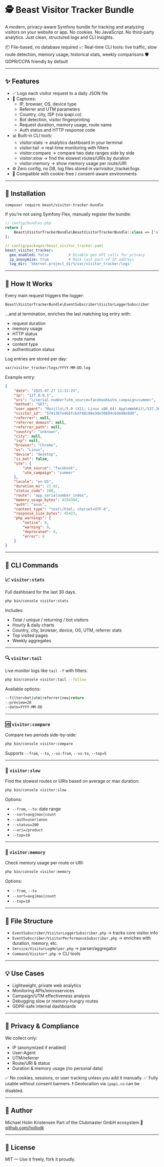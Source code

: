 # 🕵️ Beast Visitor Tracker Bundle

A modern, privacy-aware Symfony bundle for tracking and analyzing visitors on your website or app.
No cookies. No JavaScript. No third-party analytics. Just clean, structured logs and CLI insights.

📦 File-based, no database required
📈 Real-time CLI tools: live traffic, slow route detection, memory usage, historical stats, weekly comparisons
🛡️ GDPR/CCPA friendly by default

---

## ✨ Features

- ✅ Logs each visitor request to a daily JSON file
- 📍 Captures:
  - IP, browser, OS, device type
  - Referrer and UTM parameters
  - Country, city, ISP (via ipapi.co)
  - Bot detection, visitor fingerprinting
  - Request duration, memory usage, route name
  - Auth status and HTTP response code
- 📊 Built-in CLI tools:
  - visitor:stats → analytics dashboard in your terminal
  - visitor:tail → real-time monitoring with filters
  - visitor:compare → compare two date ranges side by side
  - visitor:slow → find the slowest routes/URIs by duration
  - visitor:memory → show memory usage per route/URI
- ⚙️ Zero config, no DB, log files stored in var/visitor_tracker/logs
- 🔐 Compatible with cookie-free / consent-aware environments

---

## 🚀 Installation

```bash
composer require beast/visitor-tracker-bundle
```

If you're not using Symfony Flex, manually register the bundle:

```php
// config/bundles.php
return [
    Beast\VisitorTrackerBundle\BeastVisitorTrackerBundle::class => ['all' => true],
];
```

```yaml
// config/packages/beast_visitor_tracker.yaml
beast_visitor_tracker:
  geo_enabled: false         # Disable geo API calls for privacy
  ip_anonymize: true         # Mask last part of IP address
  log_dir: '%kernel.project_dir%/var/visitor_tracker/logs'
```

---

## 🧠 How It Works

Every main request triggers the logger:

```php
Beast\VisitorTrackerBundle\EventSubscriber\VisitorLoggerSubscriber
```

...and at termination, enriches the last matching log entry with:

* request duration
* memory usage
* HTTP status
* route name
* content type
* authentication status

Log entries are stored per day:

```bash
var/visitor_tracker/logs/YYYY-MM-DD.log
```

Example entry:

```json
{
    "date": "2025-07-27 11:31:25",
    "ip": "127.0.0.1",
    "uri": "\/serial-number?utm_source=facebook&utm_campaign=summer",
    "method": "GET",
    "user_agent": "Mozilla\/5.0 (X11; Linux x86_64) AppleWebKit\/537.36 (KHTML, like Gecko) Chrome\/136.0.0.0 Safari\/537.36",
    "visitor_id": "574136fe4bbfcbdf48c98e38e50604cbd448e9d9",
    "referrer": null,
    "referrer_domain": null,
    "referrer_path": null,
    "country": "unknown",
    "city": null,
    "isp": null,
    "browser": "Chrome",
    "os": "Linux",
    "device": "desktop",
    "is_bot": false,
    "utm": {
        "utm_source": "facebook",
        "utm_campaign": "summer"
    },
    "locale": "en-US",
    "duration_ms": 21.02,
    "status_code": 200,
    "route": "app_serialnumber_index",
    "memory_usage_bytes": 4194304,
    "auth": "anon",
    "content_type": "text\/html; charset=UTF-8",
    "response_size_bytes": 45423,
    "php_warnings": {
        "notice": 0,
        "warning": 0,
        "deprecated": 0,
        "error": 0
    }
}
```

---

## 🧪 CLI Commands

### 📈 `visitor:stats`

Full dashboard for the last 30 days.

```bash
php bin/console visitor:stats
```

Includes:

* Total / unique / returning / bot visitors
* Hourly & daily charts
* Country, city, browser, device, OS, UTM, referrer stats
* Top visited pages
* Weekly aggregates

---

### 🔍 `visitor:tail`

Live monitor logs like `tail -f` with filters:

```bash
php bin/console visitor:tail --follow
```

Available options:

```bash
--filter=bot|utm|referrer|new|return
--preview=20
--date=YYYY-MM-DD
```

---

### 🆚 `visitor:compare`

Compare two periods side-by-side:

```bash
php bin/console visitor:compare
```

Supports `--from`, `--to`, `--vs-from`, `--vs-to`, `--top=5`

---

### 🐢 `visitor:slow`

Find the slowest routes or URIs based on average or max duration:

```bash
php bin/console visitor:slow
```

Options:

* `--from`, `--to`: date range
* `--sort=avg|max|count`
* `--auth=user|anon`
* `--status=200`
* `--uri=/product`
* `--top=10`

---

### 🧠 `visitor:memory`

Check memory usage per route or URI:

```bash
php bin/console visitor:memory
```

Options:

* `--from`, `--to`
* `--sort=avg|max|count`
* `--top=10`

---

## 📂 File Structure

* `EventSubscriber/VisitorLoggerSubscriber.php` → tracks core visitor info
* `EventSubscriber/VisitorPerformanceSubscriber.php` → enriches with duration, memory, etc.
* `Service/VisitorLogHelper.php` → parser/aggregator
* `Command/Visitor*.php` → CLI tools

---

## 💡 Use Cases

* Lightweight, private web analytics
* Monitoring APIs/microservices
* Campaign/UTM effectiveness analysis
* Debugging slow or memory-hungry routes
* GDPR-safe internal dashboards

---

## 🔐 Privacy & Compliance

We collect only:

* IP (anonymized if enabled)
* User-Agent
* UTM/referrer
* Route/URI & status
* Duration & memory usage (no personal data)

✅ No cookies, sessions, or user tracking unless you add it manually.
✅ Fully usable without consent banners.
❗ Geolocation via `ipapi.co` can be disabled.

---

## 👤 Author

Michael Holm Kristensen
Part of the Clubmaster GmbH ecosystem
🔗 [github.com/hollodk](https://github.com/hollodk)

---

## 📄 License

MIT — Use it freely, fork it proudly.
